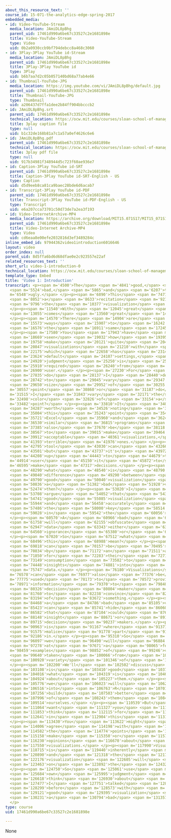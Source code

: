 ```yaml
---
about_this_resource_text: ''
course_id: 15-071-the-analytics-edge-spring-2017
embedded_media:
- id: Video-YouTube-Stream
  media_location: JAmiDL8pBhg
  parent_uid: 17461d990a6be67c33527c2e1681898e
  title: Video-YouTube-Stream
  type: Video
  uid: 0b2a0930ccb9bf794debcc8a468c3060
- id: 3Play-3Play YouTube id-Stream
  media_location: JAmiDL8pBhg
  parent_uid: 17461d990a6be67c33527c2e1681898e
  title: 3Play-3Play YouTube id
  type: 3Play
  uid: b6b7aa7d2c05b057140bd68a77ab4e66
- id: Thumbnail-YouTube-JPG
  media_location: https://img.youtube.com/vi/JAmiDL8pBhg/default.jpg
  parent_uid: 17461d990a6be67c33527c2e1681898e
  title: Thumbnail-YouTube-JPG
  type: Thumbnail
  uid: a206437d7ffa1dee2b84ff904bbcccb2
- id: JAmiDL8pBhg.srt
  parent_uid: 17461d990a6be67c33527c2e1681898e
  technical_location: https://ocw.mit.edu/courses/sloan-school-of-management/15-071-the-analytics-edge-spring-2017/visualization/the-good-the-bad-and-the-ugly-visualization-recitation-recitation/video-1-introduction/video-1-introduction-0/JAmiDL8pBhg.srt
  title: 3play caption file
  type: null
  uid: b1c32de168b81a7c1a57a0ef4626c6e6
- id: JAmiDL8pBhg.pdf
  parent_uid: 17461d990a6be67c33527c2e1681898e
  technical_location: https://ocw.mit.edu/courses/sloan-school-of-management/15-071-the-analytics-edge-spring-2017/visualization/the-good-the-bad-and-the-ugly-visualization-recitation-recitation/video-1-introduction/video-1-introduction-0/JAmiDL8pBhg.pdf
  title: 3play pdf file
  type: null
  uid: 917b34981f348944d5c723f60ae936e7
- id: Caption-3Play YouTube id-SRT
  parent_uid: 17461d990a6be67c33527c2e1681898e
  title: Caption-3Play YouTube id-SRT-English - US
  type: Caption
  uid: d5d9eeb8ca81ca9baec28bde6d6acab7
- id: Transcript-3Play YouTube id-PDF
  parent_uid: 17461d990a6be67c33527c2e1681898e
  title: Transcript-3Play YouTube id-PDF-English - US
  type: Transcript
  uid: e6a207cca73701c50d73de7a2ea3f193
- id: Video-InternetArchive-MP4
  media_location: https://archive.org/download/MIT15.071S17/MIT15_071S17_Session_7.4.02_300k.mp4
  parent_uid: 17461d990a6be67c33527c2e1681898e
  title: Video-Internet Archive-MP4
  type: Video
  uid: cd6eaa8e00efe2032816d3ef3489284c
inline_embed_id: 97944362video1introduction6016646
layout: video
order_index: null
parent_uid: 8d5ffa6bd6d68dfae0e2c923557e22af
related_resources_text: ''
short_url: video-1-introduction-0
technical_location: https://ocw.mit.edu/courses/sloan-school-of-management/15-071-the-analytics-edge-spring-2017/visualization/the-good-the-bad-and-the-ugly-visualization-recitation-recitation/video-1-introduction/video-1-introduction-0
template_type: Embed
title: 'Video 1: Introduction'
transcript: <p><span m='4500'>The</span> <span m='4841'>good,</span> <span m='5182'>the</span>
  <span m='5524'>bad,</span> <span m='5865'>and</span> <span m='6207'>the</span> <span
  m='6548'>ugly.</span> </p><p><span m='6890'>This</span> <span m='7471'>is</span>
  <span m='8052'>a</span> <span m='8633'>recitation</span> <span m='9215'>for</span>
  <span m='9796'>the</span> <span m='10377'>visualization</span> <span m='10958'>week.</span>
  </p><p><span m='11540'>With</span> <span m='12045'>great</span> <span m='12550'>power</span>
  <span m='13055'>comes</span> <span m='13560'>great</span> <span m='14065'>responsibility.</span>
  </p><p><span m='14570'>There</span> <span m='14904'>are</span> <span m='15238'>many</span>
  <span m='15573'>ways</span> <span m='15907'>to</span> <span m='16242'>visualize</span>
  <span m='16576'>the</span> <span m='16911'>same</span> <span m='17245'>data.</span>
  </p><p><span m='17580'>You</span> <span m='17943'>have</span> <span m='18306'>just</span>
  <span m='18669'>seen</span> <span m='19032'>how</span> <span m='19395'>to</span>
  <span m='19758'>make</span> <span m='20121'>quite</span> <span m='20484'>attractive</span>
  <span m='20847'>visualizations</span> <span m='21210'>with</span> <span m='21692'>ggplot2,</span>
  <span m='22175'>which</span> <span m='22658'>has</span> <span m='23141'>good</span>
  <span m='23624'>default</span> <span m='24107'>settings,</span> <span m='24590'>but</span>
  <span m='24920'>judgment</span> <span m='25250'>is</span> <span m='25580'>still</span>
  <span m='25910'>required</span> <span m='26240'>from</span> <span m='26570'>the</span>
  <span m='26900'>user.</span> </p><p><span m='27230'>For</span> <span m='27532'>example,</span>
  <span m='27835'>do</span> <span m='28137'>I</span> <span m='28440'>decide</span>
  <span m='28742'>to</span> <span m='29045'>vary</span> <span m='29347'>the</span>
  <span m='29650'>size</span> <span m='29952'>of</span> <span m='30255'>a</span> <span
  m='30557'>point</span> <span m='30860'>or</span> <span m='31187'>do</span> <span
  m='31515'>I</span> <span m='31843'>vary</span> <span m='32171'>the</span> <span
  m='32498'>color</span> <span m='32826'>of</span> <span m='33154'>a</span> <span
  m='33482'>point?</span> </p><p><span m='33810'>It</span> <span m='34048'>is</span>
  <span m='34287'>worth</span> <span m='34526'>noting</span> <span m='34765'>at</span>
  <span m='35004'>this</span> <span m='35243'>point</span> <span m='35482'>that</span>
  <span m='35721'>Excel</span> <span m='35960'>and</span> <span m='36245'>other</span>
  <span m='36530'>similar</span> <span m='36815'>programs</span> <span m='37100'>can</span>
  <span m='37385'>also</span> <span m='37670'>be</span> <span m='38118'>used</span>
  <span m='38567'>to</span> <span m='39015'>make</span> <span m='39464'>perfectly</span>
  <span m='39912'>acceptable</span> <span m='40361'>visualizations,</span> <span m='40810'>or</span>
  <span m='41393'>terrible</span> <span m='41976'>ones.</span> </p><p><span m='42560'>The</span>
  <span m='42795'>tool</span> <span m='43030'>can</span> <span m='43266'>help</span>
  <span m='43501'>but</span> <span m='43737'>it's</span> <span m='43972'>ultimately</span>
  <span m='44208'>up</span> <span m='44443'>to</span> <span m='44679'>the</span> <span
  m='44914'>user</span> <span m='45150'>it</span> <span m='45872'>to</span> <span
  m='46595'>make</span> <span m='47317'>decisions.</span> </p><p><span m='48040'>So</span>
  <span m='48290'>what</span> <span m='48540'>is</span> <span m='48790'>the</span>
  <span m='49040'>difference</span> <span m='49290'>between</span> <span m='49540'>a</span>
  <span m='49790'>good</span> <span m='50040'>visualization</span> <span m='50290'>and</span>
  <span m='50836'>a</span> <span m='51382'>bad</span> <span m='51928'>visualization</span>
  <span m='52474'>then?</span> </p><p><span m='53020'>I</span> <span m='53364'>would</span>
  <span m='53708'>argue</span> <span m='54052'>that</span> <span m='54397'>a</span>
  <span m='54741'>good</span> <span m='55085'>visualization</span> <span m='55430'>clearly</span>
  <span m='55944'>and</span> <span m='56458'>accurately</span> <span m='56972'>conveys</span>
  <span m='57486'>the</span> <span m='58000'>key</span> <span m='58514'>messages</span>
  <span m='59028'>in</span> <span m='59542'>the</span> <span m='60056'>data.</span>
  </p><p><span m='60570'>A</span> <span m='60966'>bad</span> <span m='61362'>visualization</span>
  <span m='61758'>will</span> <span m='62155'>obfuscate</span> <span m='62551'>the</span>
  <span m='62947'>data</span> <span m='63343'>either</span> <span m='63740'>through</span>
  <span m='64560'>ignorance</span> <span m='65380'>or</span> <span m='66200'>malice.</span>
  </p><p><span m='67020'>So</span> <span m='67512'>what</span> <span m='68004'>does</span>
  <span m='68496'>this</span> <span m='68988'>mean?</span> </p><p><span m='69480'>Visualizations</span>
  <span m='69818'>can</span> <span m='70157'>be</span> <span m='70495'>used</span>
  <span m='70834'>by</span> <span m='71172'>an</span> <span m='71511'>analyst</span>
  <span m='71850'>for</span> <span m='72283'>their</span> <span m='72716'>own</span>
  <span m='73149'>consumption</span> <span m='73582'>to</span> <span m='74015'>gain</span>
  <span m='74448'>insights</span> <span m='74881'>into</span> <span m='75314'>the</span>
  <span m='75747'>data.</span> </p><p><span m='76180'>Visualizations</span> <span
  m='76578'>can</span> <span m='76977'>also</span> <span m='77376'>be</span> <span
  m='77775'>used</span> <span m='78173'>to</span> <span m='78572'>provide</span> <span
  m='78971'>information</span> <span m='79370'>to</span> <span m='79848'>a</span>
  <span m='80326'>decision</span> <span m='80804'>maker</span> <span m='81282'>and/or</span>
  <span m='81760'>to</span> <span m='82238'>convince</span> <span m='82716'>someone</span>
  <span m='83194'>of</span> <span m='83672'>something.</span> </p><p><span m='84150'>Now,</span>
  <span m='84468'>a</span> <span m='84786'>bad</span> <span m='85105'>visualization</span>
  <span m='85423'>can</span> <span m='85741'>hide</span> <span m='86060'>patterns</span>
  <span m='86582'>that</span> <span m='87104'>could</span> <span m='87626'>give</span>
  <span m='88148'>insight</span> <span m='88671'>or</span> <span m='89193'>mislead</span>
  <span m='89715'>decision</span> <span m='90237'>makers.</span> </p><p><span m='90760'>This</span>
  <span m='90963'>is</span> <span m='91167'>where</span> <span m='91371'>the</span>
  <span m='91575'>malice</span> <span m='91778'>part</span> <span m='91982'>comes</span>
  <span m='92186'>in.</span> </p><p><span m='95310'>So</span> <span m='95703'>today,</span>
  <span m='96097'>we</span> <span m='96490'>will</span> <span m='96884'>look</span>
  <span m='97278'>at</span> <span m='97671'>a</span> <span m='98065'>few</span> <span
  m='98459'>examples</span> <span m='98852'>of</span> <span m='99246'>visualizations</span>
  <span m='99640'>taken</span> <span m='100066'>from</span> <span m='100493'>a</span>
  <span m='100920'>variety</span> <span m='101346'>of</span> <span m='101773'>sources.</span>
  </p><p><span m='102200'>We'll</span> <span m='102502'>discuss</span> <span m='102805'>what</span>
  <span m='103108'>is</span> <span m='103410'>good</span> <span m='103713'>and</span>
  <span m='104016'>what</span> <span m='104319'>is</span> <span m='104621'>bad</span>
  <span m='104924'>about</span> <span m='105227'>them.</span> </p><p><span m='105530'>Then</span>
  <span m='105776'>we</span> <span m='106023'>will</span> <span m='106270'>switch</span>
  <span m='106516'>into</span> <span m='106763'>R</span> <span m='107010'>to</span>
  <span m='107256'>build</span> <span m='107503'>better</span> <span m='107750'>versions</span>
  <span m='107996'>of</span> <span m='108243'>them</span> <span m='108490'>for</span>
  <span m='109514'>ourselves.</span> </p><p><span m='110539'>But</span> <span m='110801'>I</span>
  <span m='111064'>want</span> <span m='111327'>you</span> <span m='111590'>to</span>
  <span m='111853'>think</span> <span m='112115'>for</span> <span m='112378'>yourself</span>
  <span m='112641'>in</span> <span m='112904'>this</span> <span m='113167'>presentation.</span>
  </p><p><span m='113430'>You</span> <span m='113622'>might</span> <span m='113814'>not</span>
  <span m='114006'>agree</span> <span m='114198'>with</span> <span m='114390'>all</span>
  <span m='114582'>the</span> <span m='114774'>points</span> <span m='114966'>I</span>
  <span m='115158'>make</span> <span m='115350'>or</span> <span m='115790'>my</span>
  <span m='116230'>opinions</span> <span m='116670'>about</span> <span m='117110'>these</span>
  <span m='117550'>visualizations.</span> </p><p><span m='117990'>Visualization</span>
  <span m='118715'>is</span> <span m='119440'>inherently</span> <span m='120165'>subjective</span>
  <span m='120890'>and</span> <span m='121318'>the</span> <span m='121747'>right</span>
  <span m='122176'>visualization</span> <span m='122605'>will</span> <span m='123034'>depend</span>
  <span m='123463'>on</span> <span m='123892'>the</span> <span m='124321'>situation.</span>
  </p><p><span m='124750'>So</span> <span m='125061'>use</span> <span m='125372'>your</span>
  <span m='125684'>own</span> <span m='125995'>judgment</span> <span m='126307'>and</span>
  <span m='126618'>think</span> <span m='126930'>about</span> <span m='127203'>what</span>
  <span m='127477'>I</span> <span m='127751'>talked</span> <span m='128025'>about</span>
  <span m='128299'>before</span> <span m='128573'>with</span> <span m='128847'>a</span>
  <span m='129121'>good</span> <span m='129395'>visualization</span> <span m='129669'>and</span>
  <span m='130231'>a</span> <span m='130794'>bad</span> <span m='131357'>visualization.</span>
  </p>
type: course
uid: 17461d990a6be67c33527c2e1681898e

---
```

None